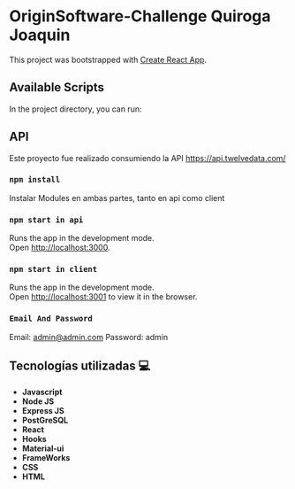 # OriginSoftware-Challenge Quiroga Joaquin

This project was bootstrapped with [Create React App](https://github.com/facebook/create-react-app).

## Available Scripts

In the project directory, you can run:

## API

Este proyecto fue realizado consumiendo la API https://api.twelvedata.com/

### `npm install`

Instalar Modules en ambas partes, tanto en api como client

### `npm start in api`

Runs the app in the development mode.\
Open [http://localhost:3000](http://localhost:3000).

### `npm start in client`

Runs the app in the development mode.\
Open [http://localhost:3001](http://localhost:3001) to view it in the browser.

### `Email And Password`

Email: admin@admin.com
Password: admin

## Tecnologías utilizadas :computer: 

* __Javascript__
* __Node JS__
* __Express JS__
* __PostGreSQL__
* __React__
* __Hooks__
* __Material-ui__
* __FrameWorks__
* __CSS__
* __HTML__
